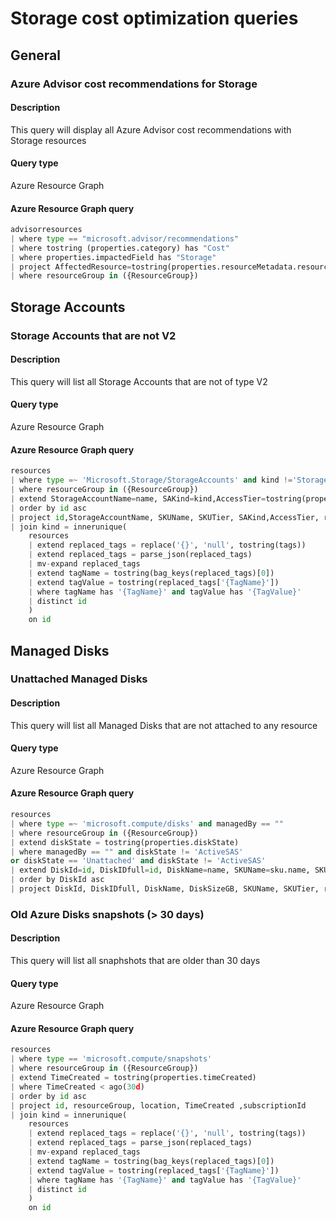 # Storage cost optimization queries

## General

### Azure Advisor cost recommendations for Storage

#### Description

This query will display all Azure Advisor cost recommendations with Storage resources

#### Query type

Azure Resource Graph

#### Azure Resource Graph query

```python
advisorresources
| where type == "microsoft.advisor/recommendations"
| where tostring (properties.category) has "Cost"
| where properties.impactedField has "Storage"
| project AffectedResource=tostring(properties.resourceMetadata.resourceId),Impact=properties.impact,resourceGroup,AdditionaInfo=properties.extendedProperties,subscriptionId,Recommendation=tostring(properties.shortDescription.problem),name
| where resourceGroup in ({ResourceGroup})
```

## Storage Accounts

### Storage Accounts that are not V2

#### Description

This query will list all Storage Accounts that are not of type V2

#### Query type

Azure Resource Graph

#### Azure Resource Graph query

```python
resources
| where type =~ 'Microsoft.Storage/StorageAccounts' and kind !='StorageV2' and kind !='FileStorage'
| where resourceGroup in ({ResourceGroup})
| extend StorageAccountName=name, SAKind=kind,AccessTier=tostring(properties.accessTier),SKUName=sku.name, SKUTier=sku.tier, Location=location
| order by id asc
| project id,StorageAccountName, SKUName, SKUTier, SAKind,AccessTier, resourceGroup, Location, subscriptionId
| join kind = innerunique(
    resources
    | extend replaced_tags = replace('{}', 'null', tostring(tags))
    | extend replaced_tags = parse_json(replaced_tags)
    | mv-expand replaced_tags
    | extend tagName = tostring(bag_keys(replaced_tags)[0])
    | extend tagValue = tostring(replaced_tags['{TagName}'])
    | where tagName has '{TagName}' and tagValue has '{TagValue}'
    | distinct id
    )
    on id
```

## Managed Disks

### Unattached Managed Disks

#### Description

This query will list all Managed Disks that are not attached to any resource

#### Query type

Azure Resource Graph

#### Azure Resource Graph query

```python
resources
| where type =~ 'microsoft.compute/disks' and managedBy == ""
| where resourceGroup in ({ResourceGroup})
| extend diskState = tostring(properties.diskState)
| where managedBy == "" and diskState != 'ActiveSAS'
or diskState == 'Unattached' and diskState != 'ActiveSAS'
| extend DiskId=id, DiskIDfull=id, DiskName=name, SKUName=sku.name, SKUTier=sku.tier, DiskSizeGB=tostring(properties.diskSizeGB), Location=location, TimeCreated=tostring(properties.timeCreated), QuickFix=id
| order by DiskId asc
| project DiskId, DiskIDfull, DiskName, DiskSizeGB, SKUName, SKUTier, resourceGroup, QuickFix, Location, TimeCreated, subscriptionId
```

### Old Azure Disks snapshots (> 30 days)

#### Description

This query will list all snaphshots that are older than 30 days

#### Query type

Azure Resource Graph

#### Azure Resource Graph query

```python
resources
| where type == 'microsoft.compute/snapshots'
| where resourceGroup in ({ResourceGroup})
| extend TimeCreated = tostring(properties.timeCreated)
| where TimeCreated < ago(30d)
| order by id asc
| project id, resourceGroup, location, TimeCreated ,subscriptionId
| join kind = innerunique(
    resources
    | extend replaced_tags = replace('{}', 'null', tostring(tags))
    | extend replaced_tags = parse_json(replaced_tags)
    | mv-expand replaced_tags
    | extend tagName = tostring(bag_keys(replaced_tags)[0])
    | extend tagValue = tostring(replaced_tags['{TagName}'])
    | where tagName has '{TagName}' and tagValue has '{TagValue}'
    | distinct id
    )
    on id
```
